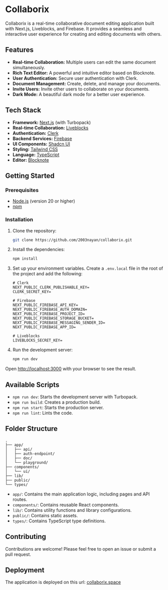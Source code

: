 # Collaborix

Collaborix is a real-time collaborative document editing application built with Next.js, Liveblocks, and Firebase. It provides a seamless and interactive user experience for creating and editing documents with others.

## Features

*   **Real-time Collaboration:** Multiple users can edit the same document simultaneously.
*   **Rich Text Editor:** A powerful and intuitive editor based on Blocknote.
*   **User Authentication:** Secure user authentication with Clerk.
*   **Document Management:** Create, delete, and manage your documents.
*   **Invite Users:** Invite other users to collaborate on your documents.
*   **Dark Mode:** A beautiful dark mode for a better user experience.

## Tech Stack

*   **Framework:** [Next.js](https://nextjs.org/) (with Turbopack)
*   **Real-time Collaboration:** [Liveblocks](https://liveblocks.io/)
*   **Authentication:** [Clerk](https://clerk.com/)
*   **Backend Services:** [Firebase](https://firebase.google.com/)
*   **UI Components:** [Shadcn UI](https://ui.shadcn.com/)
*   **Styling:** [Tailwind CSS](https://tailwindcss.com/)
*   **Language:** [TypeScript](https://www.typescriptlang.org/)
*   **Editor:** [Blocknote](https://www.blocknotejs.org/)

## Getting Started

### Prerequisites

*   [Node.js](https://nodejs.org/en/) (version 20 or higher)
*   [npm](https://www.npmjs.com/)

### Installation

1.  Clone the repository:

    ```bash
    git clone https://github.com/2003nayan/collaborix.git
    ```

2.  Install the dependencies:

    ```bash
    npm install
    ```

3.  Set up your environment variables. Create a `.env.local` file in the root of the project and add the following:

    ```
    # Clerk
    NEXT_PUBLIC_CLERK_PUBLISHABLE_KEY=
    CLERK_SECRET_KEY=

    # Firebase
    NEXT_PUBLIC_FIREBASE_API_KEY=
    NEXT_PUBLIC_FIREBASE_AUTH_DOMAIN=
    NEXT_PUBLIC_FIREBASE_PROJECT_ID=
    NEXT_PUBLIC_FIREBASE_STORAGE_BUCKET=
    NEXT_PUBLIC_FIREBASE_MESSAGING_SENDER_ID=
    NEXT_PUBLIC_FIREBASE_APP_ID=

    # Liveblocks
    LIVEBLOCKS_SECRET_KEY=
    ```

4.  Run the development server:

    ```bash
    npm run dev
    ```

Open [http://localhost:3000](http://localhost:3000) with your browser to see the result.

## Available Scripts

*   `npm run dev`: Starts the development server with Turbopack.
*   `npm run build`: Creates a production build.
*   `npm run start`: Starts the production server.
*   `npm run lint`: Lints the code.

## Folder Structure

```
.
├── app/
│   ├── api/
│   ├── auth-endpoint/
│   ├── doc/
│   └── playground/
├── components/
│   └── ui/
├── lib/
├── public/
└── types/
```

*   `app/`: Contains the main application logic, including pages and API routes.
*   `components/`: Contains reusable React components.
*   `lib/`: Contains utility functions and library configurations.
*   `public/`: Contains static assets.
*   `types/`: Contains TypeScript type definitions.

## Contributing

Contributions are welcome! Please feel free to open an issue or submit a pull request.

## Deployment

The application is deployed on this url: [collaborix.space](https://www.collaborix.space/)